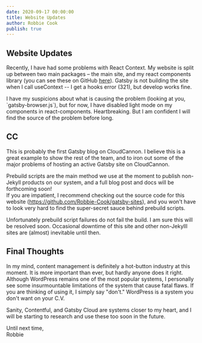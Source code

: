 ```yaml
---
date: 2020-09-17 00:00:00
title: Website Updates
author: Robbie Cook
publish: true
---
```


## Website Updates

Recently, I have had some problems with React Context. My website is split up between two main packages – the main site, and my react components library (you can see these on GitHub [here](https://github.com/Robbie-Cook/gatsby-sites)). Gatsby is not building the site when I call useContext -- I get a hooks error (321), but develop works fine.

I have my suspicions about what is causing the problem (looking at you, \`gatsby-browser.js\`), but for now, I have disabled light mode on my components in react-components. Heartbreaking. But I am confident I will find the source of the problem before long.

## CC

This is probably the first Gatsby blog on CloudCannon. I believe this is a great example to show the rest of the team, and to iron out some of the major problems of hosting an active Gatsby site on CloudCannon.

Prebuild scripts are the main method we use at the moment to publish non-Jekyll products on our system, and a full blog post and docs will be forthcoming soon\!<br>If you are impatient, I recommend checking out the source code for this website (https://github.com/Robbie-Cook/gatsby-sites), and you won't have to look very hard to find the super-secret sauce behind prebuild scripts.

Unfortunately prebuild script failures do not fail the build. I am sure this will be resolved soon. Occasional downtime of this site and other non-Jekylll sites are (almost) inevitable until then.

## Final Thoughts

In my mind, content management is definitely a hot-button industry at this moment. It is more important than ever, but hardly anyone does it right. Although WordPress remains one of the most popular systems, I personally see some insurmountable limitations of the system that cause fatal flaws. If you are thinking of using it, I simply say "don't." WordPress is a system you don't want on your C.V.

Sanity, Contentful, and Gatsby Cloud are systems closer to my heart, and I will be starting to research and use these too soon in the future.&nbsp;

Until next time,<br>Robbie